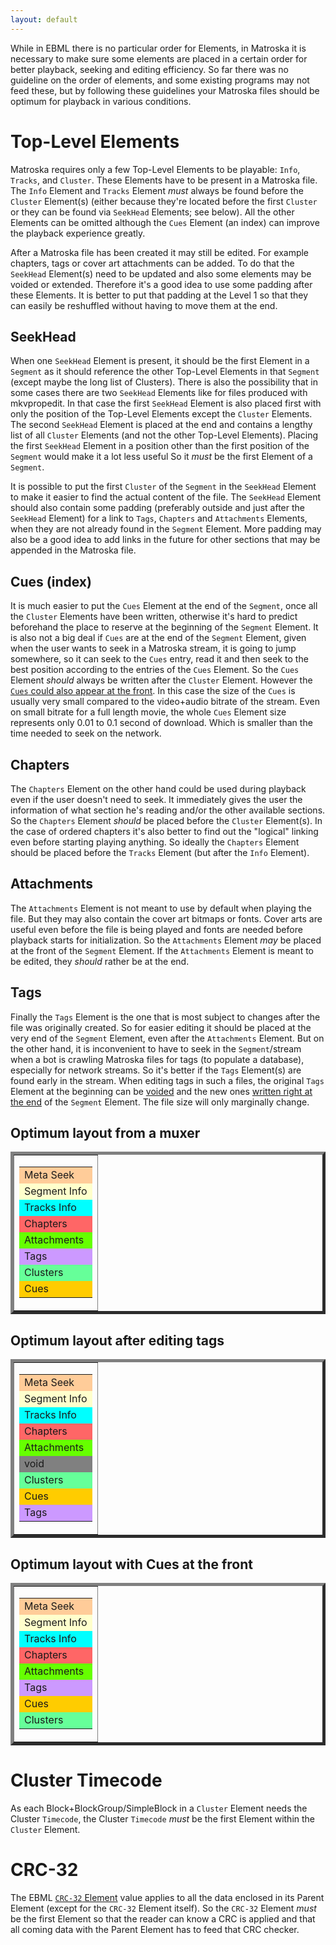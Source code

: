 ```yaml
---
layout: default
---
```

While in EBML there is no particular order for Elements, in Matroska it is necessary to make sure some elements are placed in a certain order for better playback, seeking and editing efficiency. So far there was no guideline on the order of elements, and some existing programs may not feed these, but by following these guidelines your Matroska files should be optimum for playback in various conditions.

# Top-Level Elements

Matroska requires only a few Top-Level Elements to be playable: `Info`, `Tracks`, and `Cluster`. These Elements have to be present in a Matroska file. The `Info` Element and `Tracks` Element <em>must</em> always be found before the `Cluster` Element(s) (either because they're located before the first `Cluster` or they can be found via `SeekHead` Elements; see below). All the other Elements can be omitted although the `Cues` Element (an index) can improve the playback experience greatly.

After a Matroska file has been created it may still be edited. For example chapters, tags or cover art attachments can be added. To do that the `SeekHead` Element(s) need to be updated and also some elements may be voided or extended. Therefore it's a good idea to use some padding after these Elements. It is better to put that padding at the Level 1 so that they can easily be reshuffled without having to move them at the end.

## SeekHead

When one `SeekHead` Element is present, it should be the first Element in a `Segment` as it should reference the other Top-Level Elements in that `Segment` (except maybe the long list of Clusters). There is also the possibility that in some cases there are two `SeekHead` Elements like for files produced with mkvpropedit. In that case the first `SeekHead` Element is also placed first with only the position of the Top-Level Elements except the `Cluster` Elements. The second `SeekHead` Element is placed at the end and contains a lengthy list of all `Cluster` Elements (and not the other Top-Level Elements). Placing the first `SeekHead` Element in a position other than the first position of the `Segment` would make it a lot less useful So it <em>must</em> be the first Element of a `Segment`.

It is possible to put the first `Cluster` of the `Segment` in the `SeekHead` Element to make it easier to find the actual content of the file.
The `SeekHead` Element should also contain some padding (preferably outside and just after the `SeekHead` Element) for a link to `Tags`, `Chapters` and `Attachments` Elements, when they are not already found in the `Segment` Element. More padding may also be a good idea to add links in the future for other sections that may be appended in the Matroska file.

## Cues (index)

It is much easier to put the `Cues` Element at the end of the `Segment`, once all the `Cluster` Elements have been written, otherwise it's hard to predict beforehand the place to reserve at the beginning of the `Segment` Element. It is also not a big deal if `Cues` are at the end of the `Segment` Element, given when the user wants to seek in a Matroska stream, it is going to jump somewhere, so it can seek to the `Cues` entry, read it and then seek to the best position according to the entries of the `Cues` Element. So the `Cues` Element <em>should</em> always be written after the `Cluster` Element. However the <a href="#cues_front">`Cues` could also appear at the front</a>. In this case the size of the `Cues` is usually very small compared to the video+audio bitrate of the stream. Even on small bitrate for a full length movie, the whole `Cues` Element size represents only 0.01 to 0.1 second of download. Which is smaller than the time needed to seek on the network.

## Chapters

The `Chapters` Element on the other hand could be used during playback even if the user doesn't need to seek. It immediately gives the user the information of what section he's reading and/or the other available sections. So the `Chapters` Element <em>should</em> be placed before the `Cluster` Element(s). In the case of ordered chapters it's also better to find out the "logical" linking even before starting playing anything. So ideally the `Chapters` Element should be placed before the `Tracks` Element (but after the `Info` Element).

## Attachments

The `Attachments` Element is not meant to use by default when playing the file. But they may also contain the cover art bitmaps or fonts. Cover arts are useful even before the file is being played and fonts are needed before playback starts for initialization. So the `Attachments` Element <em>may</em> be placed at the front of the `Segment` Element. If the `Attachments` Element is meant to be edited, they <em>should</em> rather be at the end.

## Tags

Finally the `Tags` Element is the one that is most subject to changes after the file was originally created. So for easier editing it should be placed at the very end of the `Segment` Element, even after the `Attachments` Element. But on the other hand, it is inconvenient to have to seek in the `Segment`/stream when a bot is crawling Matroska files for tags (to populate a database), especially for network streams. So it's better if the `Tags` Element(s) are found early in the stream. When editing tags in such a files, the original `Tags` Element at the beginning can be <a href="/technical/specs/index.html#void">voided</a> and the new ones <a href="#tags_end">written right at the end</a> of the `Segment` Element. The file size will only marginally change.

## Optimum layout from a muxer

  <table border="5" align="center"><tr><td><table width="150" border="0"><tr><td bgcolor="#FFCC99">Meta Seek</td></tr><tr><td bgcolor="#FFFFCC">Segment Info</td></tr><tr><td bgcolor="#00FFFF">Tracks Info</td></tr><tr><td bgcolor="#FF6666">Chapters</td></tr><tr><td bgcolor="#66FF00">Attachments</td></tr><tr><td bgcolor="#CC99FF">Tags</td></tr><tr><td bgcolor="#66FF99">Clusters</td></tr><tr><td bgcolor="#FFCC00">Cues</td></tr></table></td></tr></table><h2 id="tags_end">Optimum layout after editing tags</h2>
  <table border="5" align="center"><tr><td><table width="150" border="0"><tr><td bgcolor="#FFCC99">Meta Seek</td></tr><tr><td bgcolor="#FFFFCC">Segment Info</td></tr><tr><td bgcolor="#00FFFF">Tracks Info</td></tr><tr><td bgcolor="#FF6666">Chapters</td></tr><tr><td bgcolor="#66FF00">Attachments</td></tr><tr><td bgcolor="#808080">void</td></tr><tr><td bgcolor="#66FF99">Clusters</td></tr><tr><td bgcolor="#FFCC00">Cues</td></tr><tr><td bgcolor="#CC99FF">Tags</td></tr></table></td></tr></table><h2 id="cues_front">Optimum layout with Cues at the front</h2>
  <table border="5" align="center"><tr><td><table width="150" border="0"><tr><td bgcolor="#FFCC99">Meta Seek</td></tr><tr><td bgcolor="#FFFFCC">Segment Info</td></tr><tr><td bgcolor="#00FFFF">Tracks Info</td></tr><tr><td bgcolor="#FF6666">Chapters</td></tr><tr><td bgcolor="#66FF00">Attachments</td></tr><tr><td bgcolor="#CC99FF">Tags</td></tr><tr><td bgcolor="#FFCC00">Cues</td></tr><tr><td bgcolor="#66FF99">Clusters</td></tr></table></td></tr></table>

# Cluster Timecode

As each Block+BlockGroup/SimpleBlock in a `Cluster` Element needs the Cluster `Timecode`, the Cluster `Timecode` <em>must</em> be the first Element within the `Cluster` Element.

# CRC-32

The EBML <a href="/technical/specs/index.html#CRC-32">`CRC-32` Element</a> value applies to all the data enclosed in its Parent Element (except for the `CRC-32` Element itself). So the `CRC-32` Element <em>must</em> be the first Element so that the reader can know a CRC is applied and that all coming data with the Parent Element has to feed that CRC checker.
